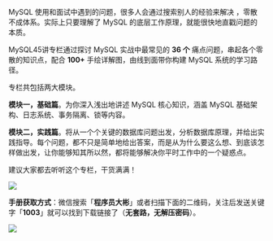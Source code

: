 MySQL 使用和面试中遇到的问题，很多人会通过搜索别人的经验来解决 ，零散不成体系。实际上只要理解了 MySQL 的底层工作原理，就能很快地直戳问题的本质。

MySQL45讲专栏通过探讨 MySQL 实战中最常见的 **36 个** 痛点问题，串起各个零散的知识点，配合 **100+** 手绘详解图，由线到面带你构建 MySQL 系统的学习路径。

专栏共包括两大模块。

**模块一，基础篇**。为你深入浅出地讲述 MySQL 核心知识，涵盖 MySQL 基础架构、日志系统、事务隔离、锁等内容。

**模块二，实践篇**。将从一个个关键的数据库问题出发，分析数据库原理，并给出实践指导。每个问题，都不只是简单地给出答案，而是从为什么要这么想、到底该怎样做出发，让你能够知其所以然，都将能够解决你平时工作中的一个疑惑点。

建议大家都去听听这个专栏，干货满满！

![](http://img.topjavaer.cn/img/mysql45.jpg)



**手册获取方式**：微信搜索「**程序员大彬**」或者扫描下面的二维码，关注后发送关键字「**1003**」就可以找到下载链接了（**无套路，无解压密码**）。

![](http://img.topjavaer.cn/img/公众号.jpg)
